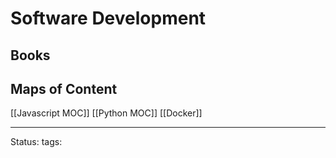 # Software Development

## Books


## Maps of Content
[[Javascript MOC]]
[[Python MOC]]
[[Docker]]

---
Status:
tags: